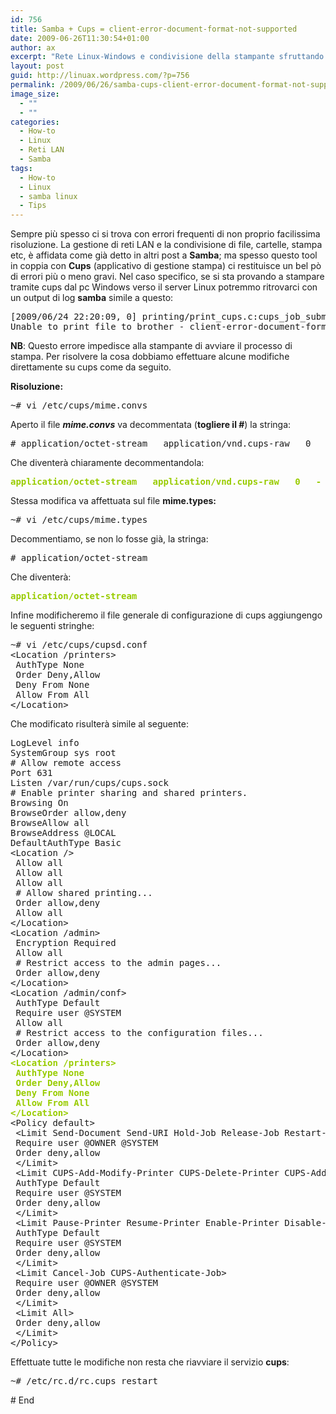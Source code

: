 ```yaml
---
id: 756
title: Samba + Cups = client-error-document-format-not-supported
date: 2009-06-26T11:30:54+01:00
author: ax
excerpt: "Rete Linux-Windows e condivisione della stampante sfruttando Samba + Cups; Risoluzione dell'errore: client-error-document-format-not-supported"
layout: post
guid: http://linuax.wordpress.com/?p=756
permalink: /2009/06/26/samba-cups-client-error-document-format-not-supported/
image_size:
  - ""
  - ""
categories:
  - How-to
  - Linux
  - Reti LAN
  - Samba
tags:
  - How-to
  - Linux
  - samba linux
  - Tips
---
```

Sempre più spesso ci si trova con errori frequenti di non proprio facilissima risoluzione. La gestione di reti LAN e la condivisione di file, cartelle, stampa etc, è affidata come già detto in altri post a **Samba**; ma spesso questo tool in coppia con **Cups** (applicativo di gestione stampa) ci restituisce un bel pò di errori più o meno gravi. Nel caso specifico, se si sta provando a stampare tramite cups dal pc Windows verso il server Linux potremmo ritrovarci con un output di log **samba** simile a questo:

<pre>[2009/06/24 22:20:09, 0] printing/print_cups.c:cups_job_submit(656)
Unable to print file to brother - client-error-document-format-not-supported</pre>

**NB**: Questo errore impedisce alla stampante di avviare il processo di stampa. Per risolvere la cosa dobbiamo effettuare alcune modifiche direttamente su cups come da seguito.

**Risoluzione:**

<pre>~# vi /etc/cups/mime.convs</pre>

Aperto il file _**mime.convs**_ va decommentata (**togliere il #**) la stringa:

<pre># application/octet-stream   application/vnd.cups-raw   0   -</pre>

Che diventerà chiaramente decommentandola:

<pre><strong><span style="color:#99cc00;">application/octet-stream   application/vnd.cups-raw   0   -</span></strong></pre>

Stessa modifica va affettuata sul file **mime.types:**

<pre>~# vi /etc/cups/mime.types</pre>

Decommentiamo, se non lo fosse già, la stringa:

<pre># application/octet-stream</pre>

Che diventerà:

<pre><strong><span style="color:#99cc00;">application/octet-stream</span></strong></pre>

Infine modificheremo il file generale di configurazione di cups aggiungengo le seguenti stringhe:

<pre>~# vi /etc/cups/cupsd.conf
&lt;Location /printers&gt;
 AuthType None
 Order Deny,Allow
 Deny From None
 Allow From All
&lt;/Location&gt;</pre>

Che modificato risulterà simile al seguente:

<pre>LogLevel info
SystemGroup sys root
# Allow remote access
Port 631
Listen /var/run/cups/cups.sock
# Enable printer sharing and shared printers.
Browsing On
BrowseOrder allow,deny
BrowseAllow all
BrowseAddress @LOCAL
DefaultAuthType Basic
&lt;Location /&gt;
 Allow all
 Allow all
 Allow all
 # Allow shared printing...
 Order allow,deny
 Allow all
&lt;/Location&gt;
&lt;Location /admin&gt;
 Encryption Required
 Allow all
 # Restrict access to the admin pages...
 Order allow,deny
&lt;/Location&gt;
&lt;Location /admin/conf&gt;
 AuthType Default
 Require user @SYSTEM
 Allow all
 # Restrict access to the configuration files...
 Order allow,deny
&lt;/Location&gt;
<strong><span style="color:#99cc00;">&lt;Location /printers&gt;
 AuthType None
 Order Deny,Allow
 Deny From None
 Allow From All
&lt;/Location&gt;</span></strong>
&lt;Policy default&gt;
 &lt;Limit Send-Document Send-URI Hold-Job Release-Job Restart-Job Purge-Jobs Set-Job-Attributes Create-Job-Subscription Renew-Subscription Cancel-Subscription Get-Notifications Reprocess-Job Cancel-Current-Job Suspend-Current-Job Resume-Job CUPS-Move-Job&gt;
 Require user @OWNER @SYSTEM
 Order deny,allow
 &lt;/Limit&gt;
 &lt;Limit CUPS-Add-Modify-Printer CUPS-Delete-Printer CUPS-Add-Modify-Class CUPS-Delete-Class CUPS-Set-Default&gt;
 AuthType Default
 Require user @SYSTEM
 Order deny,allow
 &lt;/Limit&gt;
 &lt;Limit Pause-Printer Resume-Printer Enable-Printer Disable-Printer Pause-Printer-After-Current-Job Hold-New-Jobs Release-Held-New-Jobs Deactivate-Printer Activate-Printer Restart-Printer Shutdown-Printer Startup-Printer Promote-Job Schedule-Job-After CUPS-Accept-Jobs CUPS-Reject-Jobs&gt;
 AuthType Default
 Require user @SYSTEM
 Order deny,allow
 &lt;/Limit&gt;
 &lt;Limit Cancel-Job CUPS-Authenticate-Job&gt;
 Require user @OWNER @SYSTEM
 Order deny,allow
 &lt;/Limit&gt;
 &lt;Limit All&gt;
 Order deny,allow
 &lt;/Limit&gt;
&lt;/Policy&gt;</pre>

Effettuate tutte le modifiche non resta che riavviare il servizio **cups**:

<pre>~# /etc/rc.d/rc.cups restart</pre>

\# End